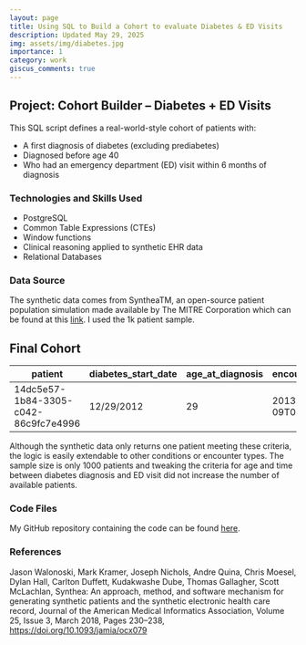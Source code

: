 ```yaml
---
layout: page
title: Using SQL to Build a Cohort to evaluate Diabetes & ED Visits 
description: Updated May 29, 2025
img: assets/img/diabetes.jpg
importance: 1
category: work
giscus_comments: true
---
```


## Project: Cohort Builder – Diabetes + ED Visits

This SQL script defines a real-world-style cohort of patients with:
- A first diagnosis of diabetes (excluding prediabetes)
- Diagnosed before age 40
- Who had an emergency department (ED) visit within 6 months of diagnosis

### Technologies and Skills Used
- PostgreSQL
- Common Table Expressions (CTEs)
- Window functions
- Clinical reasoning applied to synthetic EHR data
- Relational Databases

### Data Source 

The synthetic data comes from  SyntheaTM, an open-source patient population simulation made available by The MITRE Corporation which can be found at this [link](https://synthea.mitre.org/downloads). I used the 1k patient sample.

## Final Cohort

| patient                                | diabetes_start_date | age_at_diagnosis | encounter_start        |
|----------------------------------------|----------------------|------------------|-------------------------|
| 14dc5e57-1b84-3305-c042-86c9fc7e4996   | 12/29/2012           | 29               | 2013-02-09T04:21:38Z    |


Although the synthetic data only returns one patient meeting these criteria, the logic is easily extendable to other conditions or encounter types. The sample size is only 1000 patients and tweaking the criteria for age and time between diabetes diagnosis and ED visit did not increase the number of available patients. 

### Code Files

My GitHub repository containing the code can be found [here](https://github.com/shvaf/Diabetes-Cohort-in-SQL). 

### References
Jason Walonoski, Mark Kramer, Joseph Nichols, Andre Quina, Chris Moesel, Dylan Hall, Carlton Duffett, Kudakwashe Dube, Thomas Gallagher, Scott McLachlan, Synthea: An approach, method, and software mechanism for generating synthetic patients and the synthetic electronic health care record, Journal of the American Medical Informatics Association, Volume 25, Issue 3, March 2018, Pages 230–238, https://doi.org/10.1093/jamia/ocx079
